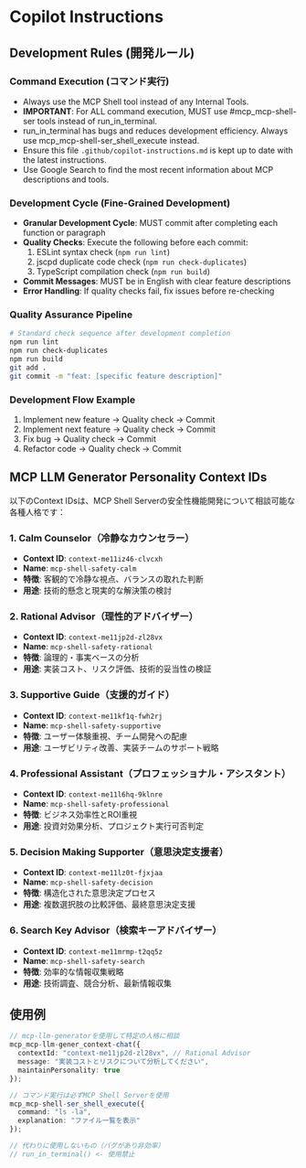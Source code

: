 

# Copilot Instructions

## Development Rules (開発ルール)

### Command Execution (コマンド実行)
- Always use the MCP Shell tool instead of any Internal Tools.
- **IMPORTANT**: For ALL command execution, MUST use #mcp_mcp-shell-ser tools instead of run_in_terminal.
- run_in_terminal has bugs and reduces development efficiency. Always use mcp_mcp-shell-ser_shell_execute instead.
- Ensure this file `.github/copilot-instructions.md` is kept up to date with the latest instructions.
- Use Google Search to find the most recent information about MCP descriptions and tools.

### Development Cycle (Fine-Grained Development)
- **Granular Development Cycle**: MUST commit after completing each function or paragraph
- **Quality Checks**: Execute the following before each commit:
  1. ESLint syntax check (`npm run lint`)
  2. jscpd duplicate code check (`npm run check-duplicates`) 
  3. TypeScript compilation check (`npm run build`)
- **Commit Messages**: MUST be in English with clear feature descriptions
- **Error Handling**: If quality checks fail, fix issues before re-checking

### Quality Assurance Pipeline
```bash
# Standard check sequence after development completion
npm run lint
npm run check-duplicates  
npm run build
git add .
git commit -m "feat: [specific feature description]"
```

### Development Flow Example
1. Implement new feature → Quality check → Commit
2. Implement next feature → Quality check → Commit
3. Fix bug → Quality check → Commit
4. Refactor code → Quality check → Commit

## MCP LLM Generator Personality Context IDs

以下のContext IDsは、MCP Shell Serverの安全性機能開発について相談可能な各種人格です：

### 1. Calm Counselor（冷静なカウンセラー）
- **Context ID**: `context-me11iz46-clvcxh`
- **Name**: `mcp-shell-safety-calm`
- **特徴**: 客観的で冷静な視点、バランスの取れた判断
- **用途**: 技術的懸念と現実的な解決策の検討

### 2. Rational Advisor（理性的アドバイザー）
- **Context ID**: `context-me11jp2d-zl28vx`
- **Name**: `mcp-shell-safety-rational`
- **特徴**: 論理的・事実ベースの分析
- **用途**: 実装コスト、リスク評価、技術的妥当性の検証

### 3. Supportive Guide（支援的ガイド）
- **Context ID**: `context-me11kf1q-fwh2rj`
- **Name**: `mcp-shell-safety-supportive`
- **特徴**: ユーザー体験重視、チーム開発への配慮
- **用途**: ユーザビリティ改善、実装チームのサポート戦略

### 4. Professional Assistant（プロフェッショナル・アシスタント）
- **Context ID**: `context-me11l6hq-9klnre`
- **Name**: `mcp-shell-safety-professional`
- **特徴**: ビジネス効率性とROI重視
- **用途**: 投資対効果分析、プロジェクト実行可否判定

### 5. Decision Making Supporter（意思決定支援者）
- **Context ID**: `context-me11lz0t-fjxjaa`
- **Name**: `mcp-shell-safety-decision`
- **特徴**: 構造化された意思決定プロセス
- **用途**: 複数選択肢の比較評価、最終意思決定支援

### 6. Search Key Advisor（検索キーアドバイザー）
- **Context ID**: `context-me11mrmp-t2qq5z`
- **Name**: `mcp-shell-safety-search`
- **特徴**: 効率的な情報収集戦略
- **用途**: 技術調査、競合分析、最新情報収集

## 使用例

```typescript
// mcp-llm-generatorを使用して特定の人格に相談
mcp_mcp-llm-gener_context-chat({
  contextId: "context-me11jp2d-zl28vx", // Rational Advisor
  message: "実装コストとリスクについて分析してください",
  maintainPersonality: true
});

// コマンド実行は必ずMCP Shell Serverを使用
mcp_mcp-shell-ser_shell_execute({
  command: "ls -la",
  explanation: "ファイル一覧を表示"
});

// 代わりに使用しないもの（バグがあり非効率）
// run_in_terminal() <- 使用禁止
```